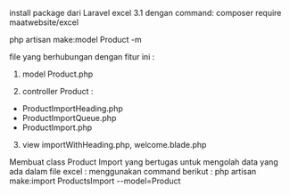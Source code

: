 install package dari Laravel excel 3.1 dengan command:
composer require maatwebsite/excel

php artisan make:model Product -m

file yang berhubungan dengan fitur ini :
1. model Product.php

2. controller Product :
- ProductImportHeading.php
- ProductImportQueue.php
- ProductImport.php

3. view importWithHeading.php, welcome.blade.php

  Membuat class Product Import yang bertugas untuk mengolah data yang ada dalam file excel : 
  menggunakan command berikut :
  php artisan make:import ProductsImport --model=Product
  
  
  
